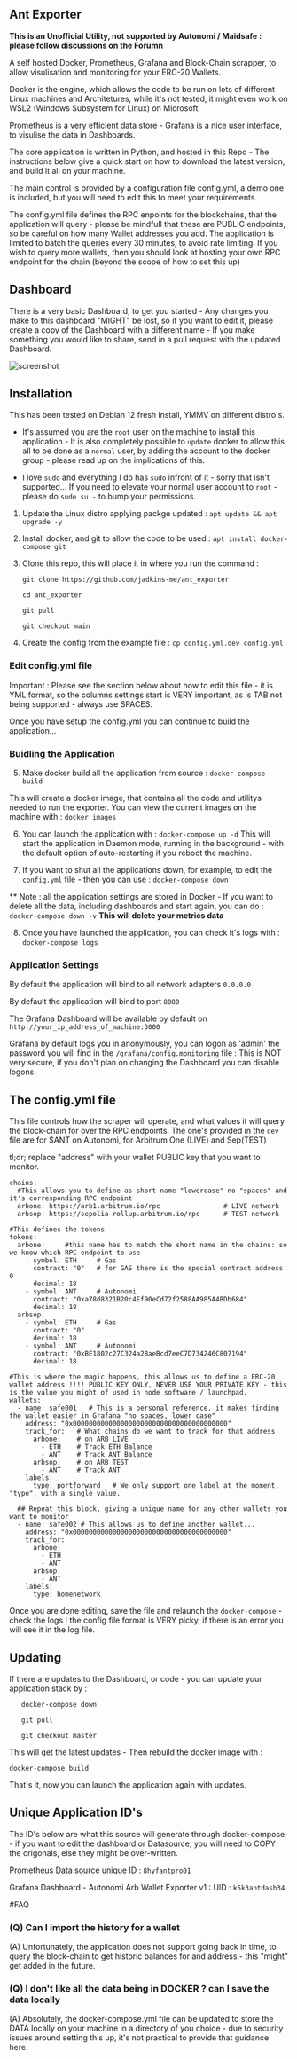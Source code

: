 ## Ant Exporter

**This is an Unofficial Utility, not supported by Autonomi / Maidsafe : please follow discussions on the Forumn**

A self hosted Docker, Prometheus, Grafana and Block-Chain scrapper, to allow visulisation and monitoring for your ERC-20 Wallets.

Docker is the engine, which allows the code to be run on lots of different Linux machines and Architetures, while it's not tested, it might even work on WSL2 (Windows Subsystem for Linux) on Microsoft.

Prometheus is a very efficient data store - Grafana is a nice user interface, to visulise the data in Dashboards.

The core application is written in Python, and hosted in this Repo - The instructions below give a quick start on how to download the latest version, and build it all on your machine.

The main control is provided by a configuration file config.yml, a demo one is included, but you will need to edit this to meet your requirements.

The config.yml file defines the RPC enpoints for the blockchains, that the application will query - please be mindfull that these are PUBLIC endpoints, so be careful on how many Wallet addresses you add.  The application is limited to batch the queries every 30 minutes, to avoid rate limiting.  If you wish to query more wallets, then you should look at hosting your own RPC endpoint for the chain (beyond the scope of how to set this up)

## Dashboard

There is a very basic Dashboard, to get you started - Any changes you make to this dashboard "MIGHT" be lost, so if you want to edit it, please create a copy of the Dashboard with a different name - If you make something you would like to share, send in a pull request with the updated Dashboard.

![screenshot](img/grafana1-k5k3antdash34.PNG)

## Installation

This has been tested on Debian 12 fresh install, YMMV on different distro's.

* It's assumed you are the `root` user on the machine to install this application - It is also completely possible to `update` docker to allow this all to be done as a `normal` user, by adding the account to the docker group - please read up on the implications of this.

* I love `sudo` and everything I do has `sudo` infront of it - sorry that isn't supported... If you need to elevate your normal user account to `root` - please do `sudo su -` to bump your permissions.

1) Update the Linux distro applying packge updated : `apt update && apt upgrade -y`

2) Install docker, and git to allow the code to be used : `apt install docker-compose git`

3) Clone this repo, this will place it in where you run the command :
   ```
   git clone https://github.com/jadkins-me/ant_exporter

   cd ant_exporter

   git pull

   git checkout main
   ```

4) Create the config from the example file : `cp config.yml.dev config.yml`

### Edit config.yml file

Important : Please see the section below about how to edit this file - it is YML format, so the columns settings start is VERY important, as is TAB not being supported - always use SPACES.

Once you have setup the config.yml you can continue to build the application...

### Buidling the Application

5) Make docker build all the application from source : `docker-compose build`

This will create a docker image, that contains all the code and utilitys needed to run the exporter.  You can view the current images on the machine with : `docker images`

6) You can launch the application with : `docker-compose up -d`  This will start the application in Daemon mode, running in the background - with the default option of auto-restarting if you reboot the machine.

7) If you want to shut all the applications down, for example, to edit the `config.yml` file - then you can use : `docker-compose down`

** Note : all the application settings are stored in Docker - If you want to delete all the data, including dashboards and start again, you can do : `docker-compose down -v`  **This will delete your metrics data**

8) Once you have launched the application, you can check it's logs with : `docker-compose logs`

### Application Settings

By default the application will bind to all network adapters `0.0.0.0`

By default the application will bind to port `8080`

The Grafana Dashboard will be available by default on `http://your_ip_address_of_machine:3000`

Grafana by default logs you in anonymously, you can logon as 'admin' the password you will find in the `/grafana/config.monitoring` file : This is NOT very secure, if you don't plan on changing the Dashboard you can disable logons.

## The config.yml file

This file controls how the scraper will operate, and what values it will query the block-chain for over the RPC endpoints.  The one's provided in the `dev` file are for $ANT on Autonomi, for Arbitrum One (LIVE) and Sep(TEST)

tl;dr; replace "address" with your wallet PUBLIC key that you want to monitor.

```
chains:
  #This allows you to define as short name "lowercase" no "spaces" and it's corresponding RPC endpoint
  arbone: https://arb1.arbitrum.io/rpc                # LIVE network
  arbsop: https://sepolia-rollup.arbitrum.io/rpc      # TEST network

#This defines the tokens
tokens:
  arbone:     #this name has to match the short name in the chains: so we know which RPC endpoint to use
    - symbol: ETH     # Gas
      contract: "0"   # for GAS there is the special contract address 0
      decimal: 18
    - symbol: ANT     # Autonomi
      contract: "0xa78d8321B20c4Ef90eCd72f2588AA985A4BDb684"
      decimal: 18 
  arbsop:
    - symbol: ETH     # Gas
      contract: "0"
      decimal: 18
    - symbol: ANT     # Autonomi
      contract: "0xBE1802c27C324a28aeBcd7eeC7D734246C807194"
      decimal: 18   

#This is where the magic happens, this allows us to define a ERC-20 wallet address !!!! PUBLIC KEY ONLY, NEVER USE YOUR PRIVATE KEY - this is the value you might of used in node software / launchpad.
wallets:
  - name: safe001   # This is a personal reference, it makes finding the wallet easier in Grafana "no spaces, lower case"
    address: "0x000000000000000000000000000000000000000"
    track_for:   # What chains do we want to track for that address
      arbone:    # on ARB LIVE
        - ETH    # Track ETH Balance
        - ANT    # Track ANT Balance
      arbsop:    # on ARB TEST
        - ANT    # Track ANT
    labels:
      type: portforward   # We only support one label at the moment, "type", with a single value.
  
  ## Repeat this block, giving a unique name for any other wallets you want to monitor
  - name: safe002 # This allows us to define another wallet...
    address: "0x000000000000000000000000000000000000000"
    track_for:
      arbone:
        - ETH
        - ANT
      arbsop:
        - ANT
    labels:
      type: homenetwork

```

Once you are done editing, save the file and relaunch the `docker-compose` - check the logs ! the config file format is VERY picky, if there is an error you will see it in the log file.

## Updating

If there are updates to the Dashboard, or code - you can update your application stack by :
```
   docker-compose down

   git pull

   git checkout master
```

This will get the latest updates - Then rebuild the docker image with :

`docker-compose build`

That's it, now you can launch the application again with updates.

## Unique Application ID's

The ID's below are what this source will generate through docker-compose - if you want to edit the dashboard or Datasource, you will need to COPY the origonals, else they might be over-written.

Prometheus Data source unique ID : `8hyfantpro01`

Grafana Dashboard - Autonomi Arb Wallet Exporter v1 : UID : `k5k3antdash34`

#FAQ

### (Q) Can I import the history for a wallet
(A) Unfortunately, the application does not support going back in time, to query the block-chain to get historic balances for and address - this "might" get added in the future.

### (Q) I don't like all the data being in DOCKER ? can I save the data locally
(A) Absolutely, the docker-compose.yml file can be updated to store the DATA locally on your machine in a directory of you choice - due to security issues around setting this up, it's not practical to provide that guidance here.